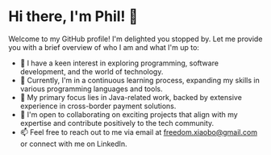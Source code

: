 # Hi there, I'm Phil! 👋

Welcome to my GitHub profile! I'm delighted you stopped by. Let me provide you with a brief overview of who I am and what I'm up to:
- 👀 I have a keen interest in exploring programming, software development, and the world of technology.
- 🌱 Currently, I'm in a continuous learning process, expanding my skills in various programming languages and tools.
- 💼 My primary focus lies in Java-related work, backed by extensive experience in cross-border payment solutions.
- 💞️ I'm open to collaborating on exciting projects that align with my expertise and contribute positively to the tech community.
- 📫 Feel free to reach out to me via email at freedom.xiaobo@gmail.com or connect with me on LinkedIn.

<!---
    Philxiaobo/Philxiaobo is a ✨ special ✨ repository because its `README.md` (this file) appears on your GitHub profile.
    You can click the Preview link to take a look at your changes.
--->

